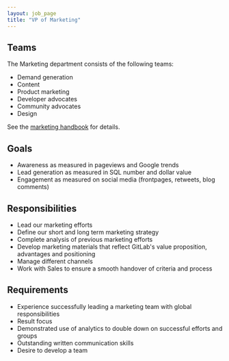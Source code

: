 ```yaml
---
layout: job_page
title: "VP of Marketing"
---
```


## Teams

The Marketing department consists of the following teams:

* Demand generation
* Content
* Product marketing
* Developer advocates
* Community advocates
* Design

See the [marketing handbook](https://about.gitlab.com/handbook/marketing/) for details.

## Goals

* Awareness as measured in pageviews and Google trends
* Lead generation as measured in SQL number and dollar value
* Engagement as measured on social media (frontpages, retweets, blog comments)

## Responsibilities

* Lead our marketing efforts
* Define our short and long term marketing strategy
* Complete analysis of previous marketing efforts
* Develop marketing materials that reflect GitLab's value proposition, advantages and positioning
* Manage different channels
* Work with Sales to ensure a smooth handover of criteria and process

## Requirements

* Experience successfully leading a marketing team with global responsibilities
* Result focus
* Demonstrated use of analytics to double down on successful efforts and groups
* Outstanding written communication skills
* Desire to develop a team
